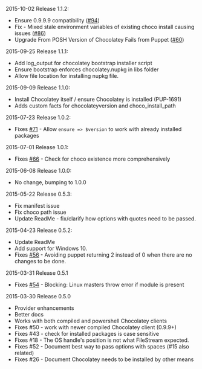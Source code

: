 2015-10-02 Release 1.1.2:
- Ensure 0.9.9.9 compatibility ([#94](https://github.com/chocolatey/puppet-chocolatey/issues/94))
- Fix - Mixed stale environment variables of existing choco install causing issues ([#86](https://github.com/chocolatey/puppet-chocolatey/issues/86))
- Upgrade From POSH Version of Chocolatey Fails from Puppet ([#60](https://github.com/chocolatey/puppet-chocolatey/issues/60))

2015-09-25 Release 1.1.1:
- Add log_output for chocolatey bootstrap installer script
- Ensure bootstrap enforces chocolatey.nupkg in libs folder
- Allow file location for installing nupkg file.

2015-09-09 Release 1.1.0:
- Install Chocolatey itself / ensure Chocolatey is installed (PUP-1691)
- Adds custom facts for chocolateyversion and choco_install_path

2015-07-23 Release 1.0.2:
- Fixes [#71](https://github.com/chocolatey/puppet-chocolatey/issues/71) - Allow `ensure => $version` to work with already installed packages

2015-07-01 Release 1.0.1:
- Fixes [#66](https://github.com/chocolatey/puppet-chocolatey/issues/66) - Check for choco existence more comprehensively

2015-06-08 Release 1.0.0:
- No change, bumping to 1.0.0

2015-05-22 Release 0.5.3:
- Fix manifest issue
- Fix choco path issue
- Update ReadMe - fix/clarify how options with quotes need to be passed.

2015-04-23 Release 0.5.2:
- Update ReadMe
- Add support for Windows 10.
- Fixes [#56](https://github.com/chocolatey/puppet-chocolatey/pull/56) - Avoiding puppet returning 2 instead of 0 when there are no changes to be done.

2015-03-31 Release 0.5.1
- Fixes [#54](https://github.com/chocolatey/puppet-chocolatey/issues/54) - Blocking: Linux masters throw error if module is present

2015-03-30 Release 0.5.0
- Provider enhancements
- Better docs
- Works with both compiled and powershell Chocolatey clients
- Fixes #50 - work with newer compiled Chocolatey client (0.9.9+)
- Fixes #43 - check for installed packages is case sensitive
- Fixes #18 - The OS handle's position is not what FileStream expected.
- Fixes #52 - Document best way to pass options with spaces (#15 also related)
- Fixes #26 - Document Chocolatey needs to be installed by other means
